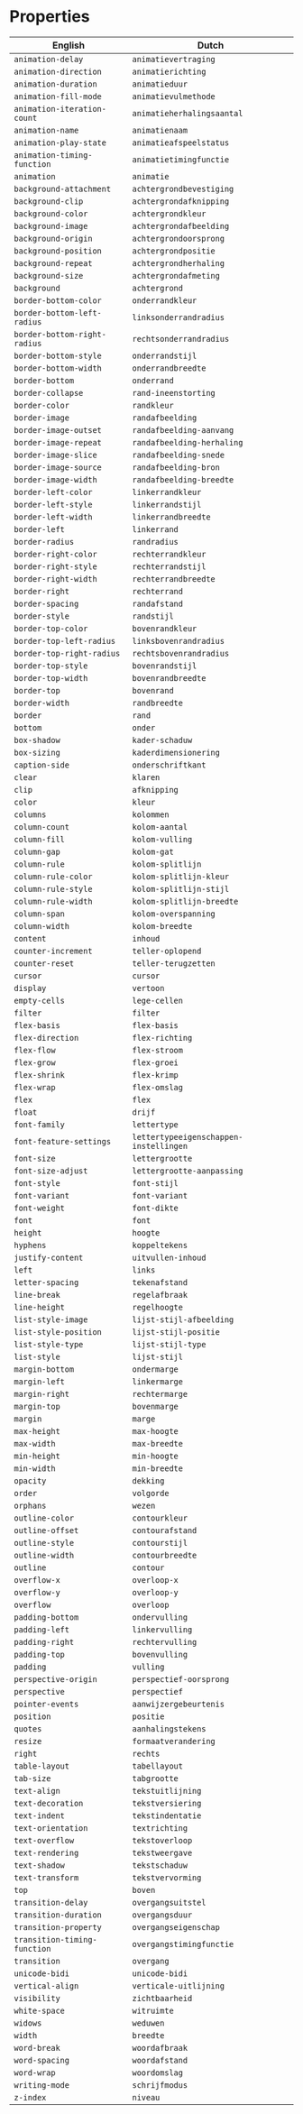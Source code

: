 # Properties
| English | Dutch |
| ------ | ------ |
| ` animation-delay ` | `animatievertraging` |
| ` animation-direction ` | `animatierichting` |
| ` animation-duration ` | `animatieduur` |
| ` animation-fill-mode ` | `animatievulmethode` |
| ` animation-iteration-count ` | `animatieherhalingsaantal` |
| ` animation-name ` | `animatienaam` |
| ` animation-play-state ` | `animatieafspeelstatus` |
| ` animation-timing-function ` | `animatietimingfunctie` |
| ` animation ` | `animatie` |
| ` background-attachment ` | `achtergrondbevestiging` |
| ` background-clip ` | `achtergrondafknipping` |
| ` background-color ` | `achtergrondkleur` |
| ` background-image ` | `achtergrondafbeelding` |
| ` background-origin ` | `achtergrondoorsprong` |
| ` background-position ` | `achtergrondpositie` |
| ` background-repeat ` | `achtergrondherhaling` |
| ` background-size ` | `achtergrondafmeting` |
| ` background ` | `achtergrond` |
| ` border-bottom-color ` | `onderrandkleur` |
| ` border-bottom-left-radius ` | `linksonderrandradius` |
| ` border-bottom-right-radius ` | `rechtsonderrandradius` |
| ` border-bottom-style ` | `onderrandstijl` |
| ` border-bottom-width ` | `onderrandbreedte` |
| ` border-bottom ` | `onderrand` |
| ` border-collapse ` | `rand-ineenstorting` |
| ` border-color ` | `randkleur` |
| ` border-image ` | `randafbeelding` |
| ` border-image-outset ` | `randafbeelding-aanvang` |
| ` border-image-repeat ` | `randafbeelding-herhaling` |
| ` border-image-slice ` | `randafbeelding-snede` |
| ` border-image-source ` | `randafbeelding-bron` |
| ` border-image-width ` | `randafbeelding-breedte` |
| ` border-left-color ` | `linkerrandkleur` |
| ` border-left-style ` | `linkerrandstijl` |
| ` border-left-width ` | `linkerrandbreedte` |
| ` border-left ` | `linkerrand` |
| ` border-radius ` | `randradius` |
| ` border-right-color ` | `rechterrandkleur` |
| ` border-right-style ` | `rechterrandstijl` |
| ` border-right-width ` | `rechterrandbreedte` |
| ` border-right ` | `rechterrand` |
| ` border-spacing ` | `randafstand` |
| ` border-style ` | `randstijl` |
| ` border-top-color ` | `bovenrandkleur` |
| ` border-top-left-radius ` | `linksbovenrandradius` |
| ` border-top-right-radius ` | `rechtsbovenrandradius` |
| ` border-top-style ` | `bovenrandstijl` |
| ` border-top-width ` | `bovenrandbreedte` |
| ` border-top ` | `bovenrand` |
| ` border-width ` | `randbreedte` |
| ` border ` | `rand` |
| ` bottom ` | `onder` |
| ` box-shadow ` | `kader-schaduw` |
| ` box-sizing ` | `kaderdimensionering` |
| ` caption-side ` | `onderschriftkant` |
| ` clear ` | `klaren` |
| ` clip ` | `afknipping` |
| ` color ` | `kleur` |
| ` columns ` | `kolommen` |
| ` column-count ` | `kolom-aantal` |
| ` column-fill ` | `kolom-vulling` |
| ` column-gap ` | `kolom-gat` |
| ` column-rule ` | `kolom-splitlijn` |
| ` column-rule-color ` | `kolom-splitlijn-kleur` |
| ` column-rule-style ` | `kolom-splitlijn-stijl` |
| ` column-rule-width ` | `kolom-splitlijn-breedte` |
| ` column-span ` | `kolom-overspanning` |
| ` column-width ` | `kolom-breedte` |
| ` content ` | `inhoud` |
| ` counter-increment ` | `teller-oplopend` |
| ` counter-reset ` | `teller-terugzetten` |
| ` cursor ` | `cursor` |
| ` display ` | `vertoon` |
| ` empty-cells ` | `lege-cellen` |
| ` filter ` | `filter` |
| ` flex-basis ` | `flex-basis` |
| ` flex-direction ` | `flex-richting` |
| ` flex-flow ` | `flex-stroom` |
| ` flex-grow ` | `flex-groei` |
| ` flex-shrink ` | `flex-krimp` |
| ` flex-wrap ` | `flex-omslag` |
| ` flex ` | `flex` |
| ` float ` | `drijf` |
| ` font-family ` | `lettertype` |
| ` font-feature-settings ` | `lettertypeeigenschappen-instellingen` |
| ` font-size ` | `lettergrootte` |
| ` font-size-adjust ` | `lettergrootte-aanpassing` |
| ` font-style ` | `font-stijl` |
| ` font-variant ` | `font-variant` |
| ` font-weight ` | `font-dikte` |
| ` font ` | `font` |
| ` height ` | `hoogte` |
| ` hyphens ` | `koppeltekens` |
| ` justify-content ` | `uitvullen-inhoud` |
| ` left ` | `links` |
| ` letter-spacing ` | `tekenafstand` |
| ` line-break ` | `regelafbraak` |
| ` line-height ` | `regelhoogte` |
| ` list-style-image ` | `lijst-stijl-afbeelding` |
| ` list-style-position ` | `lijst-stijl-positie` |
| ` list-style-type ` | `lijst-stijl-type` |
| ` list-style ` | `lijst-stijl` |
| ` margin-bottom ` | `ondermarge` |
| ` margin-left ` | `linkermarge` |
| ` margin-right ` | `rechtermarge` |
| ` margin-top ` | `bovenmarge` |
| ` margin ` | `marge` |
| ` max-height ` | `max-hoogte` |
| ` max-width ` | `max-breedte` |
| ` min-height ` | `min-hoogte` |
| ` min-width ` | `min-breedte` |
| ` opacity ` | `dekking` |
| ` order ` | `volgorde` |
| ` orphans ` | `wezen` |
| ` outline-color ` | `contourkleur` |
| ` outline-offset ` | `contourafstand` |
| ` outline-style ` | `contourstijl` |
| ` outline-width ` | `contourbreedte` |
| ` outline ` | `contour` |
| ` overflow-x ` | `overloop-x` |
| ` overflow-y ` | `overloop-y` |
| ` overflow ` | `overloop` |
| ` padding-bottom ` | `ondervulling` |
| ` padding-left ` | `linkervulling` |
| ` padding-right ` | `rechtervulling` |
| ` padding-top ` | `bovenvulling` |
| ` padding ` | `vulling` |
| ` perspective-origin ` | `perspectief-oorsprong` |
| ` perspective ` | `perspectief` |
| ` pointer-events ` | `aanwijzergebeurtenis` |
| ` position ` | `positie` |
| ` quotes ` | `aanhalingstekens` |
| ` resize ` | `formaatverandering` |
| ` right ` | `rechts` |
| ` table-layout ` | `tabellayout` |
| ` tab-size ` | `tabgrootte` |
| ` text-align ` | `tekstuitlijning` |
| ` text-decoration ` | `tekstversiering` |
| ` text-indent ` | `tekstindentatie` |
| ` text-orientation ` | `textrichting` |
| ` text-overflow ` | `tekstoverloop` |
| ` text-rendering ` | `tekstweergave` |
| ` text-shadow ` | `tekstschaduw` |
| ` text-transform ` | `tekstvervorming` |
| ` top ` | `boven` |
| ` transition-delay ` | `overgangsuitstel` |
| ` transition-duration ` | `overgangsduur` |
| ` transition-property ` | `overgangseigenschap` |
| ` transition-timing-function ` | `overgangstimingfunctie` |
| ` transition ` | `overgang` |
| ` unicode-bidi ` | `unicode-bidi` |
| ` vertical-align ` | `verticale-uitlijning` |
| ` visibility ` | `zichtbaarheid` |
| ` white-space ` | `witruimte` |
| ` widows ` | `weduwen` |
| ` width ` | `breedte` |
| ` word-break ` | `woordafbraak` |
| ` word-spacing ` | `woordafstand` |
| ` word-wrap ` | `woordomslag` |
| ` writing-mode ` | `schrijfmodus` |
| ` z-index ` | `niveau` |